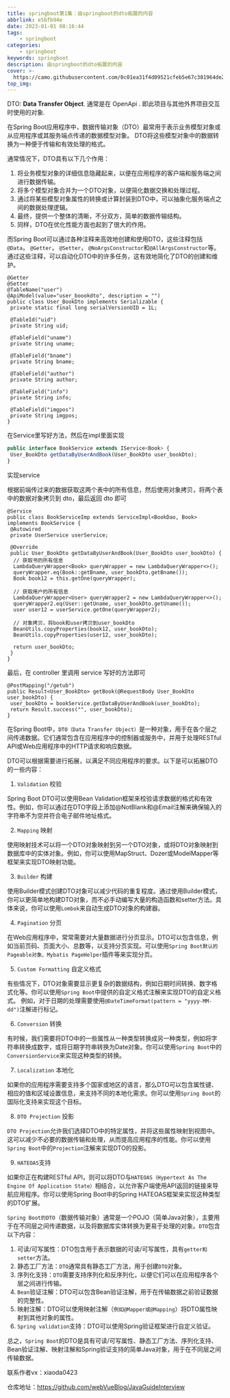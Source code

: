 ```yaml
---
title: springboot第1集：由springboot的dto拓展的内容
abbrlink: e5bfb94e
date: 2023-01-01 08:16:44
tags:
	- springboot
categories:
	- springboot
keywords: springboot
description: 由springboot的dto拓展的内容
cover: >-
  https://camo.githubusercontent.com/0c01ea31f4d09521cfeb5e67c381964de2526ad15b2ac474e83a475d2ee2a982/68747470733a2f2f636e2e62696e672e636f6d2f74683f69643d4f48522e5379646e65794e59455f454e2d5553333830373532343932335f5548442e6a7067267069643d687026773d313030302672733d3126633d34
top_img:
---
```


DTO: **Data Transfer Object**. 通常是在 OpenApi . 即此项目与其他外界项目交互时使用的对象.

在Spring Boot应用程序中，数据传输对象（DTO）最常用于表示业务模型对象或从应用程序或其服务端点传递的数据模型对象。 DTO将这些模型对象中的数据转换为一种便于传输和有效处理的格式。

通常情况下，DTO具有以下几个作用：

1.  将业务模型对象的详细信息隐藏起来，以便在应用程序的客户端和服务端之间进行数据传输。
1.  将多个模型对象合并为一个DTO对象，以便简化数据交换和处理过程。
1.  通过将某些模型对象属性的转换或计算封装到DTO中，可以抽象化服务端点之间的数据处理逻辑。
1.  最终，提供一个整体的清晰，不分双方，简单的数据传输结构。
1.  同样，DTO在优化性能方面也起到了很大的作用。

而Spring Boot可以通过各种注释来高效地创建和使用DTO，这些注释包括`@Data`， `@Getter`， `@Setter`， `@NoArgsConstructor`和`@AllArgsConstructor`等。通过这些注释，可以自动化DTO中的许多任务，这有效地简化了DTO的创建和维护。

```
@Getter
@Setter
@TableName("user")
@ApiModel(value="user_boookdto", description = "")
public class User_BookDto implements Serializable {
 private static final long serialVersionUID = 1L;
 
 @TableId("uid")
 private String uid;
 
 @TableField("uname")
 private String uname;
 
 @TableField("bname")
 private String bname;
 
 @TableField("author")
 private String author;
 
 @TableField("info")
 private String info;
 
 @TableField("imgpos")
 private String imgpos;
}
```

在Service里写好方法，然后在impl里面实现

```js
public interface BookService extends IService<Book> {
 User_BookDto getDataByUserAndBook(User_BookDto user_bookDto);
}
```

实现service

根据前端传过来的数据获取这两个表中的所有信息，然后使用对象拷贝，将两个表中的数据对象拷贝到 dto，最后返回 dto 即可

```
@Service
public class BookServiceImp extends ServiceImpl<BookDao, Book> implements BookService {
 @Autowired
 private UserService userService;
 
 @Override
 public User_BookDto getDataByUserAndBook(User_BookDto user_bookDto) {
  // 获取书的所有信息
  LambdaQueryWrapper<Book> queryWrapper = new LambdaQueryWrapper<>();
  queryWrapper.eq(Book::getBname, user_bookDto.getBname());
  Book book12 = this.getOne(queryWrapper);
  
  // 获取用户的所有信息
  LambdaQueryWrapper<User> queryWrapper2 = new LambdaQueryWrapper<>();
  queryWrapper2.eq(User::getUname, user_bookDto.getUname());
  user user12 = userService.getOne(queryWrapper2);
  
  // 对象拷贝，将book和user拷贝到user_bookDto
  BeanUtils.copyProperties(book12, user_bookDto);
  BeanUtils.copyProperties(user12, user_bookDto);
  
  return user_bookDto;
 }
}
```

最后，在 controller 里调用 service 写好的方法即可

```
@PostMapping("/getub")
public Result<User_BookDto> getBook(@RequestBody User_BookDto user_bookDto) {
 user_bookDto = bookService.getDataByUserAndBook(user_bookDto);
 return Result.success("", user_bookDto);
}
```

在Spring Boot中，`DTO（Data Transfer Object）`是一种对象，用于在各个层之间传递数据。它们通常包含在应用程序中的控制器或服务中，并用于处理RESTful API或Web应用程序中的HTTP请求和响应数据。

DTO可以根据需要进行拓展，以满足不同应用程序的要求。以下是可以拓展DTO的一些内容：

1.  `Validation` 校验

Spring Boot DTO可以使用Bean Validation框架来校验请求数据的格式和有效性。例如，你可以通过在DTO字段上添加@NotBlank和@Email注解来确保输入的字符串不为空并符合电子邮件地址格式。

2.  `Mapping` 映射

使用映射技术可以将一个DTO对象映射到另一个DTO对象，或将DTO对象映射到数据库中的实体对象。例如，你可以使用MapStruct、Dozer或ModelMapper等框架来实现DTO映射功能。

3.  `Builder` 构建

使用Builder模式创建DTO对象可以减少代码的重复程度。通过使用Builder模式，你可以更简单地构建DTO对象，而不必手动编写大量的构造函数和setter方法。具体来说，你可以使用`Lombok`来自动生成DTO对象的构建器。

4.  `Pagination` 分页

在Web应用程序中，常常需要对大量数据进行分页显示。DTO可以包含信息，例如当前页码、页面大小、总数等，以支持分页实现。可以使用`Spring Boot默认的Pageable对象、Mybatis PageHelper`插件等来实现分页。

5.  `Custom Formatting` 自定义格式

有些情况下，DTO对象需要显示更复杂的数据结构，例如日期时间转换、数字格式化等。你可以使用`Spring Boot`中提供的自定义格式注解来实现DTO的自定义格式。 例如，对于日期的处理需要使用`@DateTimeFormat(pattern = "yyyy-MM-dd")`注解进行标记。

6.  `Conversion` 转换

有时候，我们需要将DTO中的一些属性从一种类型转换成另一种类型，例如将字符串转换成数字，或将日期字符串转换为Date对象。你可以使用`Spring Boot`中的`ConversionService`来实现这种类型的转换。

7.  `Localization` 本地化

如果你的应用程序需要支持多个国家或地区的语言，那么DTO可以包含属性键、相应的值和区域设置信息，来支持不同的本地化需求。你可以使用`Spring Boot`的国际化支持来实现这个目标。

8.  `DTO Projection` 投影

`DTO Projection`允许我们选择DTO中的特定属性，并将这些属性映射到视图中。这可以减少不必要的数据传输和处理，从而提高应用程序的性能。你可以使用`Spring Boot`中的`Projection`注解来实现DTO的投影。

9.  `HATEOAS`支持

如果你正在构建RESTful API，则可以将DTO与`HATEOAS（Hypertext As The Engine Of Application State）`相结合，以允许客户端使用API返回的链接来导航应用程序。你可以使用Spring Boot中的Spring HATEOAS框架来实现这种类型的DTO扩展。

`Spring Boot的DTO`（数据传输对象）通常是一个POJO（简单Java对象），主要用于在不同层之间传递数据，以及将数据库实体转换为更易于处理的对象。`DTO`包含以下内容：

1.  可读/可写属性：DTO包含用于表示数据的可读/可写属性，具有`getter和setter`方法。
1.  静态工厂方法：`DTO`通常具有静态工厂方法，用于创建`DTO`对象。
1.  序列化支持：`DTO`需要支持序列化和反序列化，以便它们可以在应用程序各个层之间进行传输。
1.  `Bean`验证注解：DTO可以包含Bean验证注解，用于在传输数据之前验证数据的完整性。
1.  映射注解：DTO可以使用映射注解（`例如@Mapper或@Mapping`）将DTO属性映射到其他对象的属性。
1.  `Spring validation`支持：DTO可以使用Spring验证框架进行自定义验证。

总之，`Spring Boot`的DTO是具有可读/可写属性、静态工厂方法、序列化支持、Bean验证注解、映射注解和Spring验证支持的简单Java对象，用于在不同层之间传输数据。

联系作者vx：xiaoda0423

仓库地址：https://github.com/webVueBlog/JavaGuideInterview